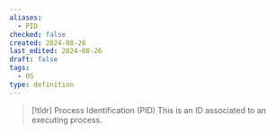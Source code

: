 ```yaml
---
aliases:
  - PID
checked: false
created: 2024-08-26
last_edited: 2024-08-26
draft: false
tags:
  - OS
type: definition
---
```

>[!tldr] Process Identification (PID)
>This is an ID associated to an executing process.

